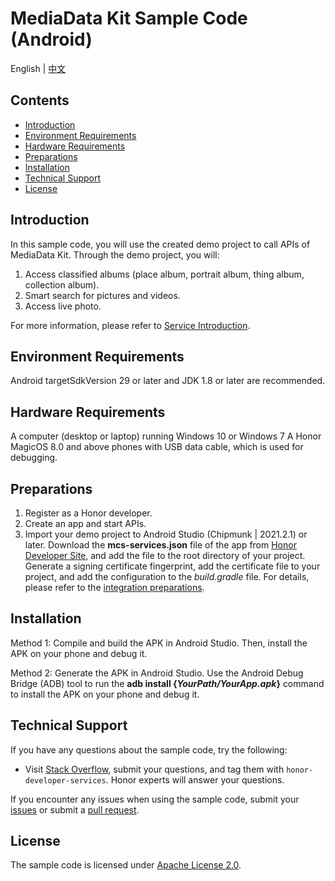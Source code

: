 # MediaData Kit Sample Code (Android)

English | [中文](README_ZH.md)

## Contents

* [Introduction](#Introduction)
* [Environment Requirements](#Environment-Requirements)
* [Hardware Requirements](#Hardware-Requirements)
* [Preparations](#Preparations)
* [Installation](#Installation)
* [Technical Support](#Technical-Support)
* [License](#License)

## Introduction

In this sample code, you will use the created demo project to call APIs of MediaData Kit. Through the demo project, you will:
1. Access classified albums (place album, portrait album, thing album, collection album).
2. Smart search for pictures and videos.
3. Access live photo.

For more information, please refer to [Service Introduction](https://developer.honor.com/cn/docs/11032/guides/introduction).

## Environment Requirements

Android targetSdkVersion 29 or later and JDK 1.8 or later are recommended.

## Hardware Requirements

A computer (desktop or laptop) running Windows 10 or Windows 7
A Honor MagicOS 8.0 and above phones with USB data cable, which is used for debugging.

## Preparations
1.	Register as a Honor developer.
2.	Create an app and start APIs.
3.	Import your demo project to Android Studio (Chipmunk | 2021.2.1) or later. Download the **mcs-services.json** file of the app from [Honor Developer Site](https://developer.honor.com/), and add the file to the root directory of your project. Generate a signing certificate fingerprint, add the certificate file to your project, and add the configuration to the *build.gradle* file. For details, please refer to the [integration preparations](https://developer.honor.com/cn/docs/11032/guides/intergrate).


## Installation
Method 1: Compile and build the APK in Android Studio. Then, install the APK on your phone and debug it.

Method 2: Generate the APK in Android Studio. Use the Android Debug Bridge (ADB) tool to run the **adb install {*YourPath/YourApp.apk*}** command to install the APK on your phone and debug it.

## Technical Support

If you have any questions about the sample code, try the following:
- Visit [Stack Overflow](https://stackoverflow.com/questions/tagged/honor-developer-services?tab=Votes), submit your questions, and tag them with `honor-developer-services`. Honor experts will answer your questions.

If you encounter any issues when using the sample code, submit your [issues](https://github.com/HONORDevelopers/MediaData-demo/issues) or submit a [pull request](https://github.com/HONORDevelopers/MediaData-demo/pulls).

## License
The sample code is licensed under [Apache License 2.0](http://www.apache.org/licenses/LICENSE-2.0).